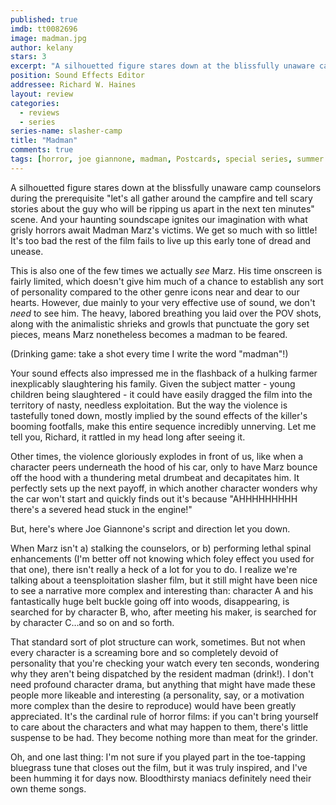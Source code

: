 ```yaml
---
published: true
imdb: tt0082696
image: madman.jpg
author: kelany
stars: 3
excerpt: "A silhouetted figure stares down at the blissfully unaware camp counselors during the prerequisite &#8220;let&rsquo;s all gather around the campfire and tell scary stories about the guy who will be ripping us apart in the next ten minutes&#8221; scene. And your haunting soundscape ignites our imagination with what grisly horrors await Madman Marz&rsquo;s victims."
position: Sound Effects Editor
addressee: Richard W. Haines
layout: review
categories:
  - reviews
  - series
series-name: slasher-camp
title: "Madman"
comments: true
tags: [horror, joe giannone, madman, Postcards, special series, summer camp, Summer Camp]
---
```

A silhouetted figure stares down at the blissfully unaware camp counselors during the prerequisite "let's all gather around the campfire and tell scary stories about the guy who will be ripping us apart in the next ten minutes" scene. And your haunting soundscape ignites our imagination with what grisly horrors await Madman Marz's victims. We get so much with so little! It's too bad the rest of the film fails to live up this early tone of dread and unease.

This is also one of the few times we actually _see_ Marz. His time onscreen is fairly limited, which doesn't give him much of a chance to establish any sort of personality compared to the other genre icons near and dear to our hearts. However, due mainly to your very effective use of sound, we don't _need_ to see him. The heavy, labored breathing you laid over the POV shots, along with the animalistic shrieks and growls that punctuate the gory set pieces, means Marz nonetheless becomes a madman to be feared.

(Drinking game: take a shot every time I write the word "madman"!)

Your sound effects also impressed me in the flashback of a hulking farmer inexplicably slaughtering his family. Given the subject matter - young children being slaughtered - it could have easily dragged the film into the territory of nasty, needless exploitation. But the way the violence is tastefully toned down, mostly implied by the sound effects of the killer's booming footfalls, make this entire sequence incredibly unnerving. Let me tell you, Richard, it rattled in my head long after seeing it.  
  
Other times, the violence gloriously explodes in front of us, like when a character peers underneath the hood of his car, only to have Marz bounce off the hood with a thundering metal drumbeat and decapitates him. It perfectly sets up the next payoff, in which another character wonders why the car won't start and quickly finds out it's because "AHHHHHHHHH there's a severed head stuck in the engine!"

But, here's where Joe Giannone's script and direction let you down. 

When Marz isn't a) stalking the counselors, or b) performing lethal spinal enhancements (I'm better off not knowing which foley effect you used for that one), there isn't really a heck of a lot for you to do. I realize we're talking about a teensploitation slasher film, but it still might have been nice to see a narrative more complex and interesting than: character A and his fantastically huge belt buckle going off into woods, disappearing, is searched for by character B, who, after meeting his maker, is searched for by character C…and so on and so forth.

That standard sort of plot structure can work, sometimes. But not when every character is a screaming bore and so completely devoid of personality that you're checking your watch every ten seconds, wondering why they aren't being dispatched by the resident madman (drink!).  I don't need profound character drama, but anything that might have made these people more likeable and interesting (a personality, say, or a motivation more complex than the desire to reproduce) would have been greatly appreciated. It's the cardinal rule of horror films: if you can't bring yourself to care about the characters and what may happen to them, there's little suspense to be had. They become nothing more than meat for the grinder.   
  
Oh, and one last thing: I'm not sure if you played part in the toe-tapping bluegrass tune that closes out the film, but it was truly inspired, and I've been humming it for days now.  Bloodthirsty maniacs definitely need their own theme songs.   